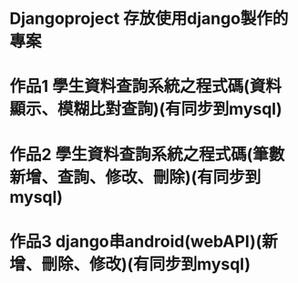 # Djangoproject 存放使用django製作的專案
# 作品1 學生資料查詢系統之程式碼(資料顯示、模糊比對查詢)(有同步到mysql)
# 作品2 學生資料查詢系統之程式碼(筆數新增、查詢、修改、刪除)(有同步到mysql)
# 作品3 django串android(webAPI)(新增、刪除、修改)(有同步到mysql)
